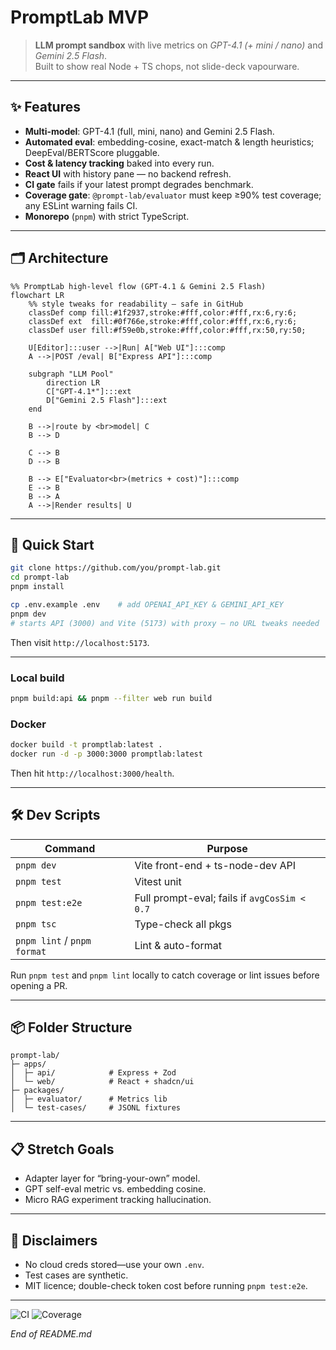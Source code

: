 # PromptLab MVP

> **LLM prompt sandbox** with live metrics on _GPT-4.1 (+ mini / nano)_ and _Gemini 2.5 Flash_.  
> Built to show real Node + TS chops, not slide-deck vapourware.

---

## ✨ Features

- **Multi-model**: GPT-4.1 (full, mini, nano) and Gemini 2.5 Flash.
- **Automated eval**: embedding-cosine, exact-match & length heuristics; DeepEval/BERTScore pluggable.
- **Cost & latency tracking** baked into every run.
- **React UI** with history pane — no backend refresh.
- **CI gate** fails if your latest prompt degrades benchmark.
- **Coverage gate**: `@prompt-lab/evaluator` must keep ≥90% test coverage;
  any ESLint warning fails CI.
- **Monorepo** (`pnpm`) with strict TypeScript.

---

## 🗂️ Architecture

```mermaid
%% PromptLab high-level flow (GPT-4.1 & Gemini 2.5 Flash)
flowchart LR
    %% style tweaks for readability – safe in GitHub
    classDef comp fill:#1f2937,stroke:#fff,color:#fff,rx:6,ry:6;
    classDef ext  fill:#0f766e,stroke:#fff,color:#fff,rx:6,ry:6;
    classDef user fill:#f59e0b,stroke:#fff,color:#fff,rx:50,ry:50;

    U[Editor]:::user -->|Run| A["Web UI"]:::comp
    A -->|POST /eval| B["Express API"]:::comp

    subgraph "LLM Pool"
        direction LR
        C["GPT-4.1*"]:::ext
        D["Gemini 2.5 Flash"]:::ext
    end

    B -->|route by <br>model| C
    B --> D

    C --> B
    D --> B

    B --> E["Evaluator<br>(metrics + cost)"]:::comp
    E --> B
    B --> A
    A -->|Render results| U

```

---

## 🚀 Quick Start

```bash
git clone https://github.com/you/prompt-lab.git
cd prompt-lab
pnpm install

cp .env.example .env    # add OPENAI_API_KEY & GEMINI_API_KEY
pnpm dev
# starts API (3000) and Vite (5173) with proxy – no URL tweaks needed
```

Then visit `http://localhost:5173`.

---

### Local build

```bash
pnpm build:api && pnpm --filter web run build
```

### Docker

```bash
docker build -t promptlab:latest .
docker run -d -p 3000:3000 promptlab:latest
```

Then hit `http://localhost:3000/health`.

---

## 🛠️ Dev Scripts

| Command                     | Purpose                                      |
| --------------------------- | -------------------------------------------- |
| `pnpm dev`                  | Vite front-end + ts-node-dev API             |
| `pnpm test`                 | Vitest unit                                  |
| `pnpm test:e2e`             | Full prompt-eval; fails if `avgCosSim < 0.7` |
| `pnpm tsc`                  | Type-check all pkgs                          |
| `pnpm lint` / `pnpm format` | Lint & auto-format                           |

Run `pnpm test` and `pnpm lint` locally to catch coverage or lint issues before opening a PR.

---

## 📦 Folder Structure

```text
prompt-lab/
├─ apps/
│  ├─ api/            # Express + Zod
│  └─ web/            # React + shadcn/ui
├─ packages/
│  ├─ evaluator/      # Metrics lib
│  └─ test-cases/     # JSONL fixtures
```

---

## 📋 Stretch Goals

- Adapter layer for “bring-your-own” model.
- GPT self-eval metric vs. embedding cosine.
- Micro RAG experiment tracking hallucination.

---

## 🛑 Disclaimers

- No cloud creds stored—use your own `.env`.
- Test cases are synthetic.
- MIT licence; double-check token cost before running `pnpm test:e2e`.

---

![CI](https://img.shields.io/badge/CI-pending-lightgrey) ![Coverage](https://img.shields.io/badge/coverage-0%25-red)

_End of README.md_
